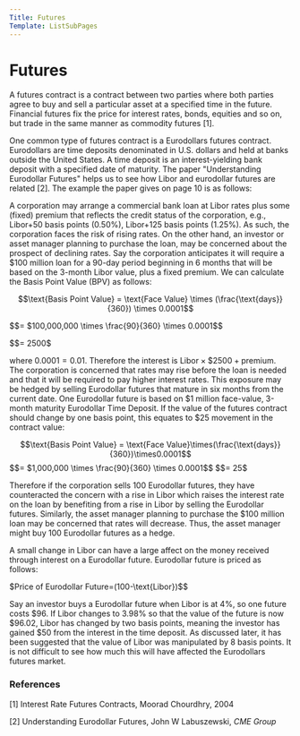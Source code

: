 ```yaml
---
Title: Futures
Template: ListSubPages
---
```


# Futures

A futures contract is a contract between two parties where both parties agree to buy and sell a particular 
asset at a specified time in the future.  Financial futures fix the price for interest rates, bonds, 
equities and so on, but trade in the same manner as commodity futures [1].

One common type of futures contract is a Eurodollars futures contract. Eurodollars are time deposits 
denominated in U.S. dollars and held at banks outside the United States. A time deposit is an 
interest-yielding bank deposit with a specified date of maturity. The paper "Understanding Eurodollar Futures" 
helps us to see how Libor and eurodollar futures are related [2]. 
The example the paper gives on page 10 is as follows:

A corporation may arrange a commercial bank loan at Libor rates plus some (fixed) premium that reflects 
the credit status of the corporation, e.g., Libor+50 basis points (0.50%), Libor+125 basis points (1.25%).
As such, the corporation faces the risk of rising rates. On the other hand, an investor or asset manager
planning to purchase the loan, may be concerned about the prospect of declining rates. Say the corporation
anticipates it will require a $100 million loan for a 90-day period beginning in 6 months that will be based 
on the 3-month Libor value, plus a fixed premium. We can calculate the Basis Point Value (BPV) as follows:


$$\text{Basis Point Value} = \text{Face Value} \times (\frac{\text{days}}{360}) \times 0.0001$$ 

$$= $100,000,000 \times \frac{90}{360} \times 0.0001$$ 

$$= $2500$$

where $0.0001 = 0.01% = 1\text{BP}$. Therefore the interest is $\text{Libor}\times\$2500+\text{premium}$. The corporation is concerned that rates may rise before the loan is needed and that it will be required to pay higher interest rates. This exposure may be hedged by selling Eurodollar futures that mature in six months from the current date. One Eurodollar future is based on $1 million face-value, 3-month maturity Eurodollar Time Deposit. If the value of the futures contract should change by one basis point, this equates to \$25 movement in the contract value:


$$\text{Basis Point Value} = \text{Face Value}\times(\frac{\text{days}}{360})\times0.0001$$
$$= $1,000,000 \times \frac{90}{360} \times 0.0001$$
$$= $25$$


Therefore if the corporation sells 100 Eurodollar futures, they have counteracted the concern with a rise in Libor which raises the interest rate on the loan by benefiting from a rise in Libor by selling the Eurodollar futures. Similarly, the asset manager planning to purchase the $100 million loan may be concerned that rates will decrease. Thus, the asset manager might buy 100 Eurodollar futures as a hedge. 

A small change in Libor can have a large affect on the money received through interest on a Eurodollar future. Eurodollar future is priced as follows:

$$\text{Price of Eurodollar Future}=$(100-\text{Libor})$$


Say an investor buys a Eurodollar future when Libor is at 4%, so one future costs $96. If Libor changes to 3.98% so that the value of the future is now $96.02, Libor has changed by two basis points, meaning the investor has gained $50 from the interest in the time deposit. As discussed later, it has been suggested that the value of Libor was manipulated by 8 basis points. It is not difficult to see how much this will have affected the Eurodollars futures market. 

### References
[1] Interest Rate Futures Contracts, Moorad Chourdhry, 2004

[2] Understanding Eurodollar Futures, John W Labuszewski, *CME Group*
